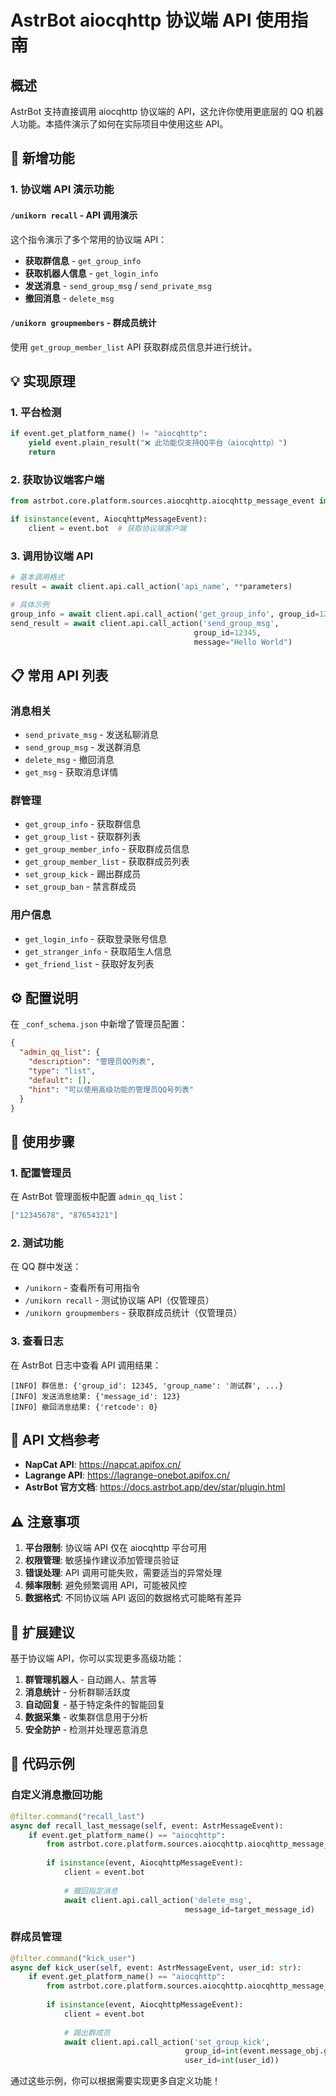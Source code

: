 # AstrBot aiocqhttp 协议端 API 使用指南

## 概述

AstrBot 支持直接调用 aiocqhttp 协议端的 API，这允许你使用更底层的 QQ 机器人功能。本插件演示了如何在实际项目中使用这些 API。

## 🔧 新增功能

### 1. 协议端 API 演示功能

#### `/unikorn recall` - API 调用演示
这个指令演示了多个常用的协议端 API：

- **获取群信息** - `get_group_info`
- **获取机器人信息** - `get_login_info`  
- **发送消息** - `send_group_msg` / `send_private_msg`
- **撤回消息** - `delete_msg`

#### `/unikorn groupmembers` - 群成员统计
使用 `get_group_member_list` API 获取群成员信息并进行统计。

## 💡 实现原理

### 1. 平台检测
```python
if event.get_platform_name() != "aiocqhttp":
    yield event.plain_result("❌ 此功能仅支持QQ平台（aiocqhttp）")
    return
```

### 2. 获取协议端客户端
```python
from astrbot.core.platform.sources.aiocqhttp.aiocqhttp_message_event import AiocqhttpMessageEvent

if isinstance(event, AiocqhttpMessageEvent):
    client = event.bot  # 获取协议端客户端
```

### 3. 调用协议端 API
```python
# 基本调用格式
result = await client.api.call_action('api_name', **parameters)

# 具体示例
group_info = await client.api.call_action('get_group_info', group_id=12345)
send_result = await client.api.call_action('send_group_msg', 
                                         group_id=12345, 
                                         message="Hello World")
```

## 📋 常用 API 列表

### 消息相关
- `send_private_msg` - 发送私聊消息
- `send_group_msg` - 发送群消息  
- `delete_msg` - 撤回消息
- `get_msg` - 获取消息详情

### 群管理
- `get_group_info` - 获取群信息
- `get_group_list` - 获取群列表
- `get_group_member_info` - 获取群成员信息
- `get_group_member_list` - 获取群成员列表
- `set_group_kick` - 踢出群成员
- `set_group_ban` - 禁言群成员

### 用户信息
- `get_login_info` - 获取登录账号信息
- `get_stranger_info` - 获取陌生人信息
- `get_friend_list` - 获取好友列表

## ⚙️ 配置说明

在 `_conf_schema.json` 中新增了管理员配置：

```json
{
  "admin_qq_list": {
    "description": "管理员QQ列表",
    "type": "list", 
    "default": [],
    "hint": "可以使用高级功能的管理员QQ号列表"
  }
}
```

## 🚀 使用步骤

### 1. 配置管理员
在 AstrBot 管理面板中配置 `admin_qq_list`：
```json
["12345678", "87654321"]
```

### 2. 测试功能
在 QQ 群中发送：
- `/unikorn` - 查看所有可用指令
- `/unikorn recall` - 测试协议端 API（仅管理员）
- `/unikorn groupmembers` - 获取群成员统计（仅管理员）

### 3. 查看日志
在 AstrBot 日志中查看 API 调用结果：
```
[INFO] 群信息: {'group_id': 12345, 'group_name': '测试群', ...}
[INFO] 发送消息结果: {'message_id': 123}
[INFO] 撤回消息结果: {'retcode': 0}
```

## 🔗 API 文档参考

- **NapCat API**: https://napcat.apifox.cn/
- **Lagrange API**: https://lagrange-onebot.apifox.cn/
- **AstrBot 官方文档**: https://docs.astrbot.app/dev/star/plugin.html

## ⚠️ 注意事项

1. **平台限制**: 协议端 API 仅在 aiocqhttp 平台可用
2. **权限管理**: 敏感操作建议添加管理员验证
3. **错误处理**: API 调用可能失败，需要适当的异常处理
4. **频率限制**: 避免频繁调用 API，可能被风控
5. **数据格式**: 不同协议端 API 返回的数据格式可能略有差异

## 🎯 扩展建议

基于协议端 API，你可以实现更多高级功能：

1. **群管理机器人** - 自动踢人、禁言等
2. **消息统计** - 分析群聊活跃度
3. **自动回复** - 基于特定条件的智能回复
4. **数据采集** - 收集群信息用于分析
5. **安全防护** - 检测并处理恶意消息

## 📝 代码示例

### 自定义消息撤回功能
```python
@filter.command("recall_last")
async def recall_last_message(self, event: AstrMessageEvent):
    if event.get_platform_name() == "aiocqhttp":
        from astrbot.core.platform.sources.aiocqhttp.aiocqhttp_message_event import AiocqhttpMessageEvent
        
        if isinstance(event, AiocqhttpMessageEvent):
            client = event.bot
            
            # 撤回指定消息
            await client.api.call_action('delete_msg', 
                                       message_id=target_message_id)
```

### 群成员管理
```python
@filter.command("kick_user")  
async def kick_user(self, event: AstrMessageEvent, user_id: str):
    if event.get_platform_name() == "aiocqhttp":
        from astrbot.core.platform.sources.aiocqhttp.aiocqhttp_message_event import AiocqhttpMessageEvent
        
        if isinstance(event, AiocqhttpMessageEvent):
            client = event.bot
            
            # 踢出群成员
            await client.api.call_action('set_group_kick',
                                       group_id=int(event.message_obj.group_id),
                                       user_id=int(user_id))
```

通过这些示例，你可以根据需要实现更多自定义功能！
